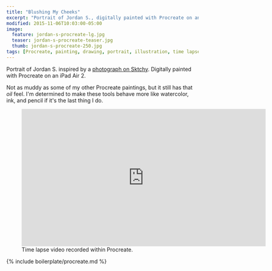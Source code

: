 ```yaml
---
title: "Blushing My Cheeks"
excerpt: "Portrait of Jordan S., digitally painted with Procreate on an iPad."
modified: 2015-11-06T10:03:00-05:00
image: 
  feature: jordan-s-procreate-lg.jpg
  teaser: jordan-s-procreate-teaser.jpg
  thumb: jordan-s-procreate-250.jpg
tags: [Procreate, painting, drawing, portrait, illustration, time lapse, Sktchy]
---
```


Portrait of Jordan S. inspired by a [photograph on Sktchy](http://sktchy.com/BXA9OC). Digitally painted with Procreate on an iPad Air 2. 

Not as muddy as some of my other Procreate paintings, but it still has that *oil* feel. I'm determined to make these tools behave more like watercolor, ink, and pencil if it's the last thing I do.

<figure>
  <iframe width="640" height="360" src="https://www.youtube-nocookie.com/embed/vtlXSRvbXYg?controls=0&amp;showinfo=0" frameborder="0" allowfullscreen></iframe>
  <figcaption>Time lapse video recorded within Procreate.</figcaption>
</figure>

{% include boilerplate/procreate.md %}
